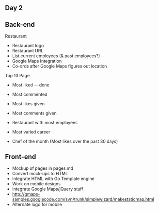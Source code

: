 Day 2
------

Back-end
----
Restaurant
* Restaurant logo
* Restaurant URL
* List current employees (& past employees?)
* Google Maps Integration
* Co-ords after Google Maps figures out location

Top 10 Page
* Most liked -- done 
* Most commented 
* Most likes given
* Most comments given
* Restaurant with most employees
* Most varied career

* Chef of the month (Most likes over the past 30 days)

Front-end
---

* Mockup of pages in pages.md
* Convert mock-ups to HTML
* Integrate HTML with Go Template engine
* Work on mobile designs
* Integrate Google Maps/jQuery stuff
* http://gmaps-samples.googlecode.com/svn/trunk/simplewizard/makestaticmap.html
* Alternate logo for mobile
